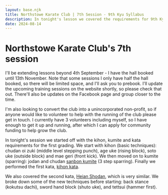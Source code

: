 ```yaml
---
layout: base.njk
title: Northstowe Karate Club | 7th Session - 9th Kyu Syllabus
description: In tonight's lesson we covered the requirements for 9th Kyu grading. We also practiced sword hand (shuto) in back stance, hammer fist and heian shodan.
date: 2024-08-14
---
```

# Northstowe Karate Club's 7th session

I'll be extending lessons beyond 4th September - I have the hall booked until 13th November. Note that some sessions I only have half the hall booked, so there will be limited space, and I'll ask you to prebook. I'll update the upcoming training sessions on the website shortly, so please check that out. There'll also be updates on the Facebook page and group closer to the time.

I'm also looking to convert the club into a unincorporated non-profit, so if anyone would like to volunteer to help with the running of the club please get in touch. I currently have 3 volunteers including myself, so I have enough to get it up and running, after which I can apply for community funding to help grow the club.

In tonight's session we started off with the kihon, kumite and kata requirements for the first grading. We start with kihon (basic techniques): chudan oi zuki (middle level stepping punch), age uke (rising block), soto uke (outside block) and mae geri (front kick). We then moved on to kumite (sparring): jodan and chudan [sanbon kumite](https://www.youtube.com/watch?v=RJXBej6bq2Y) (3 step sparring). Finally we performed the first kata, [kihon kata](https://www.youtube.com/watch?v=jJsSGHYF7_s).

We also covered the second kata, [Heian Shodan](https://www.youtube.com/watch?v=iEgES04MqJ8), which is very similar. We broke down some of the new techniques before starting: back stance (kokutsu dachi), sword hand block (shuto uke), and tettsui (hammer first).


